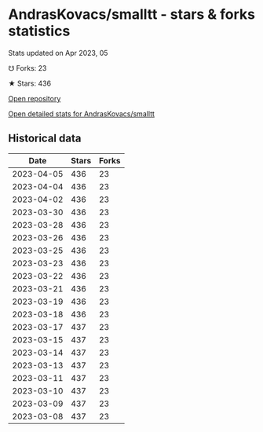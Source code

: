 # AndrasKovacs/smalltt - stars & forks statistics

Stats updated on Apr 2023, 05

☋ Forks: 23

★ Stars: 436

[Open repository](https://github.com/AndrasKovacs/smalltt)

[Open detailed stats for AndrasKovacs/smalltt](https://reviewgithub.com/rep/AndrasKovacs/smalltt)

## Historical data
| Date | Stars | Forks |
|------|-------|-------|
| 2023-04-05 | 436 | 23 | 
| 2023-04-04 | 436 | 23 | 
| 2023-04-02 | 436 | 23 | 
| 2023-03-30 | 436 | 23 | 
| 2023-03-28 | 436 | 23 | 
| 2023-03-26 | 436 | 23 | 
| 2023-03-25 | 436 | 23 | 
| 2023-03-23 | 436 | 23 | 
| 2023-03-22 | 436 | 23 | 
| 2023-03-21 | 436 | 23 | 
| 2023-03-19 | 436 | 23 | 
| 2023-03-18 | 436 | 23 | 
| 2023-03-17 | 437 | 23 | 
| 2023-03-15 | 437 | 23 | 
| 2023-03-14 | 437 | 23 | 
| 2023-03-13 | 437 | 23 | 
| 2023-03-11 | 437 | 23 | 
| 2023-03-10 | 437 | 23 | 
| 2023-03-09 | 437 | 23 | 
| 2023-03-08 | 437 | 23 | 


